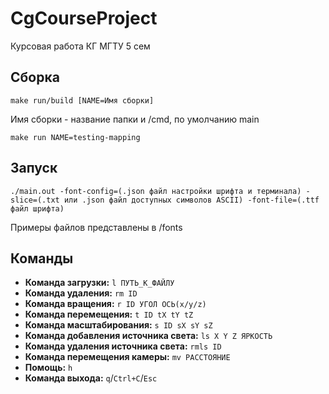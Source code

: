 # CgCourseProject

Курсовая работа КГ МГТУ 5 сем

## Сборка

`make run/build [NAME=Имя сборки]`

Имя сборки - название папки и /cmd, по умолчанию main

`make run NAME=testing-mapping`

## Запуск

`./main.out -font-config=(.json файл настройки шрифта и терминала) -slice=(.txt или .json файл доступных символов ASCII) -font-file=(.ttf файл шрифта)`

Примеры файлов представлены в /fonts

## Команды

- **Команда загрузки:** `l ПУТЬ_К_ФАЙЛУ`
- **Команда удаления:** `rm ID`
- **Команда вращения:** `r ID УГОЛ ОСЬ(x/y/z)`
- **Команда перемещения:** `t ID tX tY tZ`
- **Команда масштабирования:** `s ID sX sY sZ`
- **Команда добавления источника света:** `ls X Y Z ЯРКОСТЬ`
- **Команда удаления источника света:** `rmls ID`
- **Команда перемещения камеры:** `mv РАССТОЯНИЕ`
- **Помощь:** `h`
- **Команда выхода:** `q`/`Ctrl+C`/`Esc`
